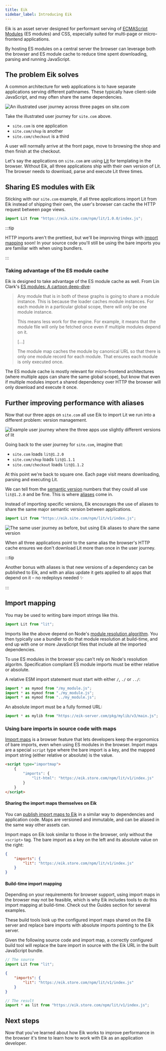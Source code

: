 ```yaml
---
title: Eik
sidebar_label: Introducing Eik
---
```


Eik is an asset server designed for performant serving of
[ECMAScript Modules](https://developer.mozilla.org/en-US/docs/Web/JavaScript/Guide/Modules) (ES modules) and CSS,
especially suited for multi-page or micro-frontend applications.

By hosting ES modules on a central server the browser can leverage both the browser and ES module cache to reduce time spent downloading, parsing and running JavaScript.

## The problem Eik solves

A common architecture for web applications is to have separate applications serving different pathnames. These typically have client-side JavaScript, and may often share the same dependencies.

![An illustrated user journey across three pages on site.com](/img/overview_page_to_page_flow.min.svg)

Take the illustrated user journey for `site.com` above.

- `site.com` is one application
- `site.com/shop` is another
- `site.com/checkout` is a third

A user will normally arrive at the front page, move to browsing the shop and then finish at the checkout.

Let's say the applications on `site.com` are using [Lit](https://lit.dev) for templating in the browser. Without Eik, all three applications ship with their own version of Lit. The browser needs to download, parse and execute Lit three times.

## Sharing ES modules with Eik

Sticking with our `site.com` example, if all three applications import Lit from Eik instead of shipping their own, the user's browser can cache the HTTP request between page views.

```js
import Lit from "https://eik.site.com/npm/lit/1.0.0/index.js";
```

:::tip

HTTP imports aren't the prettiest, but we'll be improving things with [import mapping](#import-mapping) soon! In your source code you'll still be using the bare imports you are familiar with when using bundlers.

:::

### Taking advantage of the ES module cache

Eik is designed to take advantage of the ES module cache as well. From Lin Clark's [ES modules: A cartoon deep-dive](https://hacks.mozilla.org/2018/03/es-modules-a-cartoon-deep-dive/):

> Any module that is in both of these graphs is going to share a module instance. This is because the loader caches module instances. For each module in a particular global scope, there will only be one module instance.
>
> This means less work for the engine. For example, it means that the module file will only be fetched once even if multiple modules depend on it.
>
> [...]
>
> The module map caches the module by canonical URL so that there is only one module record for each module. That ensures each module is only executed once.

The ES module cache is mostly relevant for micro-frontend architectures (where multiple apps can share the same global scope), but know that even if multiple modules import a shared dependency over HTTP the browser will only download and execute it once.

## Further improving performance with aliases

Now that our three apps on `site.com` all use Eik to import Lit we run into a different problem: version management.

![Example user journey where the three apps use slightly different versions of lit](/img/overview_page_to_page_diff_versions.min.svg)

Going back to the user journey for `site.com`, imagine that:

- `site.com` loads `lit@1.2.0`
- `site.com/shop` loads `lit@1.1.1`
- `site.com/checkout` loads `lit@1.1.2`

At this point we're back to square one. Each page visit means downloading, parsing and executing Lit.

We can tell from the [semantic version](https://semver.org/) numbers that they could all use `lit@1.2.0` and be fine. This is where [aliases](/docs/dependencies/aliases) come in.

Instead of importing specific versions, Eik encourages the use of aliases to share the same major semantic version between applications.

```js
import Lit from "https://eik.site.com/npm/lit/v1/index.js";
```

![The same user journey as before, but using Eik aliases to share the same version](/img/overview_page_to_page_same_versions.min.svg)

When all three applications point to the same alias the browser's HTTP cache ensures we don't download Lit more than once in the user journey.

:::tip

Another bonus with aliases is that new versions of a dependency can be published to Eik, and with an alias update it gets applied to all apps that depend on it – no redeploys needed ✨

:::

## Import mapping

You may be used to writing bare import strings like this.

```js
import Lit from "lit";
```

Imports like the above depend on Node's [module resolution algorithm](https://nodejs.org/docs/v20.16.0/api/esm.html#resolution-and-loading-algorithm). You then typically use a bundler to do that module resolution at build-time, and end up with one or more JavaScript files that include all the imported dependencies.

To use ES modules in the browser you can't rely on Node's resolution algoritm. Specification compliant ES module imports must be either relative or absolute.

A relative ESM import statement must start with either `/`, `./` or `../`:

```js
import * as mymod from "/my_module.js";
import * as mymod from "./my_module.js";
import * as mymod from "../my_module.js";
```

An absolute import must be a fully formed URL:

```js
import * as mylib from "https://eik-server.com/pkg/mylib/v3/main.js";
```

### Using bare imports in source code with maps

[Import maps](https://developer.mozilla.org/en-US/docs/Web/HTML/Element/script/type/importmap) is a browser feature that lets developers keep the ergonomics of bare imports, even when using ES modules in the browser. Import maps are a special `script` type where the bare import is a key, and the mapped import string (either relative or absolute) is the value.

```html
<script type="importmap">
	{
		"imports": {
			"lit-html": "https://eik.store.com/npm/lit/v1/index.js"
		}
	}
</script>
```

#### Sharing the import maps themselves on Eik

You can [publish import maps to Eik](/docs/dependencies/import-maps) in a similar way to dependencies and application code. Maps are versioned and immutable, and can be aliased in the same way other assets can.

Import maps on Eik look similar to those in the browser, only without the `<script>` tag. The bare import as a key on the left and its absolute value on the right:

```json
{
	"imports": {
		"lit": "https://eik.store.com/npm/lit/v1/index.js"
	}
}
```

#### Build-time import mapping

Depending on your requirements for browser support, using import maps in the browser may not be feasible, which is why Eik includes tools to do this import mapping at build-time. Check out the Guides section for several examples.

These build tools look up the configured import maps shared on the Eik server and replace bare imports with absolute imports pointing to the Eik server.

Given the following source code and import map, a correctly configured build tool will replace the bare import in source with the Eik URL in the built JavaScript bundle.

```js
// The source
import Lit from "lit";
```

```json
{
	"imports": {
		"lit": "https://eik.store.com/npm/lit/v1/index.js"
	}
}
```

```js
// The result
import * as lit from "https://eik.store.com/npm/lit/v1/index.js";
```

## Next steps

Now that you've learned about how Eik works to improve performance in the browser it's time to learn how to work with Eik as an application developer.
